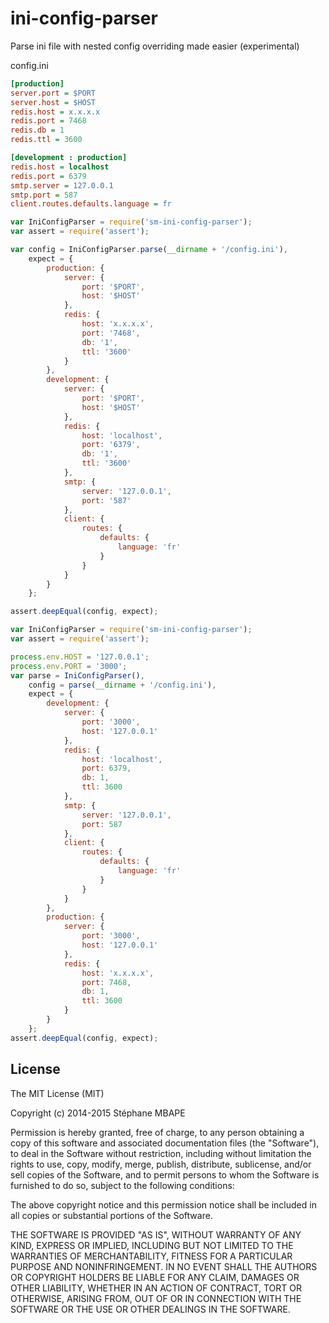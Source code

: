 ini-config-parser
=======

Parse ini file with nested config overriding made easier (experimental)

config.ini
```ini
[production]
server.port = $PORT
server.host = $HOST
redis.host = x.x.x.x
redis.port = 7468
redis.db = 1
redis.ttl = 3600

[development : production]
redis.host = localhost
redis.port = 6379
smtp.server = 127.0.0.1
smtp.port = 587
client.routes.defaults.language = fr
```

```javascript
var IniConfigParser = require('sm-ini-config-parser');
var assert = require('assert');

var config = IniConfigParser.parse(__dirname + '/config.ini'),
    expect = {
        production: {
            server: {
                port: '$PORT',
                host: '$HOST'
            },
            redis: {
                host: 'x.x.x.x',
                port: '7468',
                db: '1',
                ttl: '3600'
            }
        },
        development: {
            server: {
                port: '$PORT',
                host: '$HOST'
            },
            redis: {
                host: 'localhost',
                port: '6379',
                db: '1',
                ttl: '3600'
            },
            smtp: {
                server: '127.0.0.1',
                port: '587'
            },
            client: {
                routes: {
                    defaults: {
                        language: 'fr'
                    }
                }
            }
        }
    };

assert.deepEqual(config, expect);
```

```javascript
var IniConfigParser = require('sm-ini-config-parser');
var assert = require('assert');

process.env.HOST = '127.0.0.1';
process.env.PORT = '3000';
var parse = IniConfigParser(),
    config = parse(__dirname + '/config.ini'),
    expect = {
        development: {
            server: {
                port: '3000',
                host: '127.0.0.1'
            },
            redis: {
                host: 'localhost',
                port: 6379,
                db: 1,
                ttl: 3600
            },
            smtp: {
                server: '127.0.0.1',
                port: 587
            },
            client: {
                routes: {
                    defaults: {
                        language: 'fr'
                    }
                }
            }
        },
        production: {
            server: {
                port: '3000',
                host: '127.0.0.1'
            },
            redis: {
                host: 'x.x.x.x',
                port: 7468,
                db: 1,
                ttl: 3600
            }
        }
    };
assert.deepEqual(config, expect);

```

License
-------
The MIT License (MIT)

Copyright (c) 2014-2015 Stéphane MBAPE

Permission is hereby granted, free of charge, to any person obtaining a copy
of this software and associated documentation files (the "Software"), to deal
in the Software without restriction, including without limitation the rights
to use, copy, modify, merge, publish, distribute, sublicense, and/or sell
copies of the Software, and to permit persons to whom the Software is
furnished to do so, subject to the following conditions:

The above copyright notice and this permission notice shall be included in all
copies or substantial portions of the Software.

THE SOFTWARE IS PROVIDED "AS IS", WITHOUT WARRANTY OF ANY KIND, EXPRESS OR
IMPLIED, INCLUDING BUT NOT LIMITED TO THE WARRANTIES OF MERCHANTABILITY,
FITNESS FOR A PARTICULAR PURPOSE AND NONINFRINGEMENT. IN NO EVENT SHALL THE
AUTHORS OR COPYRIGHT HOLDERS BE LIABLE FOR ANY CLAIM, DAMAGES OR OTHER
LIABILITY, WHETHER IN AN ACTION OF CONTRACT, TORT OR OTHERWISE, ARISING FROM,
OUT OF OR IN CONNECTION WITH THE SOFTWARE OR THE USE OR OTHER DEALINGS IN THE
SOFTWARE.
